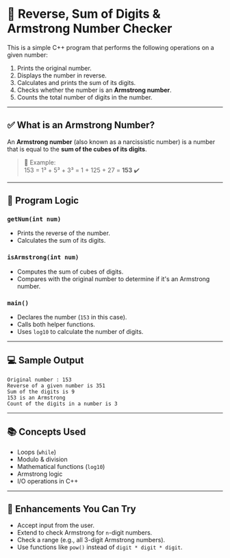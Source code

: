 
# 🔢 Reverse, Sum of Digits & Armstrong Number Checker

This is a simple C++ program that performs the following operations on a given number:

1. Prints the original number.
2. Displays the number in reverse.
3. Calculates and prints the sum of its digits.
4. Checks whether the number is an **Armstrong number**.
5. Counts the total number of digits in the number.

---


## ✅ What is an Armstrong Number?

An **Armstrong number** (also known as a narcissistic number) is a number that is equal to the **sum of the cubes of its digits**.

> 📌 Example:  
> 153 = 1³ + 5³ + 3³ = 1 + 125 + 27 = **153** ✔️

---

## 🧠 Program Logic

### `getNum(int num)`
- Prints the reverse of the number.
- Calculates the sum of its digits.

### `isArmstrong(int num)`
- Computes the sum of cubes of digits.
- Compares with the original number to determine if it's an Armstrong number.

### `main()`
- Declares the number (`153` in this case).
- Calls both helper functions.
- Uses `log10` to calculate the number of digits.

---

## 💻 Sample Output

```
Original number : 153
Reverse of a given number is 351
Sum of the digits is 9
153 is an Armstrong
Count of the digits in a number is 3
```

---



## 📚 Concepts Used

- Loops (`while`)
- Modulo & division
- Mathematical functions (`log10`)
- Armstrong logic
- I/O operations in C++

---

## 🏁 Enhancements You Can Try

- Accept input from the user.
- Extend to check Armstrong for `n`-digit numbers.
- Check a range (e.g., all 3-digit Armstrong numbers).
- Use functions like `pow()` instead of `digit * digit * digit`.
